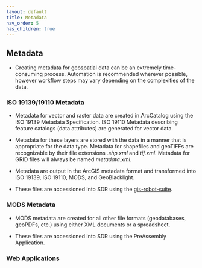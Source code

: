 ```yaml
---
layout: default
title: Metadata
nav_order: 5
has_children: true
---
```

## Metadata

* Creating metadata for geospatial data can be an extremely time-consuming process. Automation is recommended wherever possible, however workflow steps may vary depending on the complexities of the data.

### ISO 19139/19110 Metadata

* Metadata for vector and raster data are created in ArcCatalog using the ISO 19139 Metadata Specification. ISO 19110 Metadata describing feature catalogs (data attributes) are generated for vector data.

* Metadata for these layers are stored with the data in a manner that is appropriate for the data type. Metadata for shapefiles and geoTIFFs are recognizable by their file extensions _.shp.xml_ and _tif.xml_. Metadata for GRID files will always be named _metadata.xml_. 
 
* Metadata are output in the ArcGIS metadata format and transformed into ISO 19139, ISO 19110, MODS, and GeoBlacklight. 

* These files are accessioned into SDR using the [gis-robot-suite](https://github.com/sul-dlss/gis-robot-suite/tree/master/robots).

### MODS Metadata

* MODS metadata are created for all other file formats (geodatabases, geoPDFs, etc.) using either XML documents or a spreadsheet.

* These files are accessioned into SDR using the PreAssembly Application. 

### Web Applications
